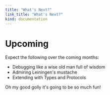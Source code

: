 ```yaml
--- 
title: "What's Next?"
link_title: "What's Next?"
kind: documentation
---
```


# Upcoming

Expect the following over the coming months:

* Debugging like a wise old man full of wisdom
* Admiring Leiningen's mustache
* Extending with Types and Protocols

Oh my good golly it's going to be so much fun!
